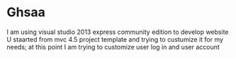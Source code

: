 # Ghsaa
I am using visual studio 2013 express community edition to develop website
U staarted from mvc 4.5 project template and trying to custumize  it for my needs; at this point I am trying to customize user log in and user account
